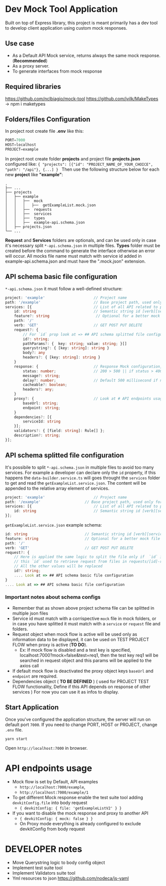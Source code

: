 # Dev Mock Tool Application
Built on top of Express library, this project is meant primarily has a dev tool to develop client application using custom mock responses.
## Use case
* As a Default API Mock service, returns always the same mock response. (**Recommended**) 
* As a proxy server.
* To generate interfaces from mock response

## Required libraries
https://github.com/nclbiagio/mock-tool
https://github.com/jvilk/MakeTypes -> npm i maketypes

## Folders/files Configuration
In project root create file **.env** like this:
```ts
PORT=7000
HOST=localhost
PROJECT=example
```

In project root create folder **projects** and project file **projects.json** configured like:
```{ "projects": [{"id": "PROJECT_NAME_OF_YOUR_CHOICE", "path": "/api"}, {...] } ```
Then use the following structure below for each new **project** like **"example"**:
```
.
├── ...
├── projects                
│   ├── example      
│   │   ├──  mock
│   │   │   ├──  getExampleList.mock.json
│   │   ├──  requests
│   │   ├──  services
│   │   ├──  types
│   │   ├──  example-api.schema.json
│   ├── projects.json 
└── ...
```
**Request** and **Services** folders are optionals, and can be used only in case it's necessary split ```*-api.schema.json``` in multiple files.
**Types** folder must be created before the command to generate the interface otherwise an error will occur.
All mocks file name must match with service id added in example-api.schema.json and must have the ".mock.json" extension.

## API schema basic file configuration
```*-api.schema.json``` it must follow a well-defined structure:
```ts
project: 'example'                      // Project name
path: '/example'                        // Base project path, used only for info and display
services: [{                            // List of all API related to project
    id: string                          // Semantic string id [verb][service method]: getExampleList
    feature?: string                     // Optional for a better mock file splitting
    path: '/'                           
    verb: 'GET'                         // GET POST PUT DELETE
    request?: {
        // For `id` prop look at => ## API schema splitted file configuration
        id?: string;
        pathParams?: {  key: string; value: string; }[]
        querystring?: { [key: string]: string }
        body?: any   
        headers?: { [key: string]: string }
    }
    response: {                         // Response Mock configuration, REQUIRED
        status: number;                 // 200 > 500 || if status > 400 forceError is triggered
        message?: string;
        delay?: number;                 // Default 500 millisecond if not specified
        cacheable?: boolean;
        headers?: any;
    }
    proxy?: {                           // Look at # API endpoints usage, if mock disabled
        baseUrl: string;                
        endpoint: string;               
    }
    dependencies?: [{                   
        serviceId: string               
    }];
    validators?: { [field: string]: Rule[] };
    description?: string;
}];
```

## API schema splitted file configuration
It's possibile to split ```*-api.schema.json``` in multiple files to avoid too many services.
For example a developer can declare only the ```id``` property, if this happens the ```data-builder.service.ts``` will goes throught the ```services``` folder to get and read the ```getExampleList.service.json```. The content will be appended to the relative array element of services.
```ts
project: 'example'                      // Project name
path: '/example'                    // Base project path, used only for info
services: [{                            // List of all API related to project
    id: string                          // Semantic string id [verb][service method]: getExampleList
}];
```

```getExampleList.service.json``` example schema:
```ts
id: string                          // Semantic string id [verb][service method]: getExampleList
feature: string                     // Optional for a better mock file splitting
path: '/'                           
verb: 'GET'                         // GET POST PUT DELETE
request?: {
    // Here is applied the same logic to split the file only if  `id` is specified
    // this `id` used to retrieve request from files in requests/[id]-request.schema.json 
    // All the other values will be replaced
    id?: string;
    .... Look at => ## API schema basic file configuration
}
.... Look at => ## API schema basic file configuration
```

### Important notes about schema configs
* Remember that as shown above project schema file can be splitted in multiple json files
* Service id must match with a corrispective ```mock``` file in mock folders, or in case you have splitted it must match with a ```service``` or ```request``` file and folders.
* Request object when mock flow is active will be used only as information data to be displayed, it can be used on TEST PROJECT FLOW when proxy is active (**TO DO**).
    * Ex: If mock flow is disabled and a test key is specified, localhost:7000?mock=false&test=req1, then the test key req1 will be searched in request object and this params will be applied to the axios call 
* If default mock flow is deactivated the proxy object keys ```baseUrl``` and ```endpoint``` are required.
* Dependencies object ( **TO BE DEFINED** ) ( used for PROJECT TEST FLOW functionality, Define if this API depends on response of other services ) For now you can use it as infos to display.

## Start Application
Once you've configured the application structure, the server will run on default port ```7000```.
If you need to change PORT, HOST or PROJECT, change ```.env``` file. 
```sh
yarn start
```
Open ```http://localhost:7000``` in browser.

# API endpoints usage
* Mock flow is set by Default, API examples 
    * ```http://localhost:7000/example```, 
    * ```http://localhost:7000/example/1```
* To get different Mock response enable the test suite tool adding ```devkitConfig.file``` into body request
    * ```{ devkitConfig: { file: 'getExampleListV2' } }```  
* If you want to disable the mock response and proxy to another API
    * ```{ devkitConfig: { mock: false } }``` 
    * On Proxy mode everything is already configured to exclude devkitConfig from body request


# DEVELOPER notes
* Move Querystring logic to body config object
* Implement test suite tool
* Implement Validators suite tool
* Yml resources to json https://github.com/nodeca/js-yaml
